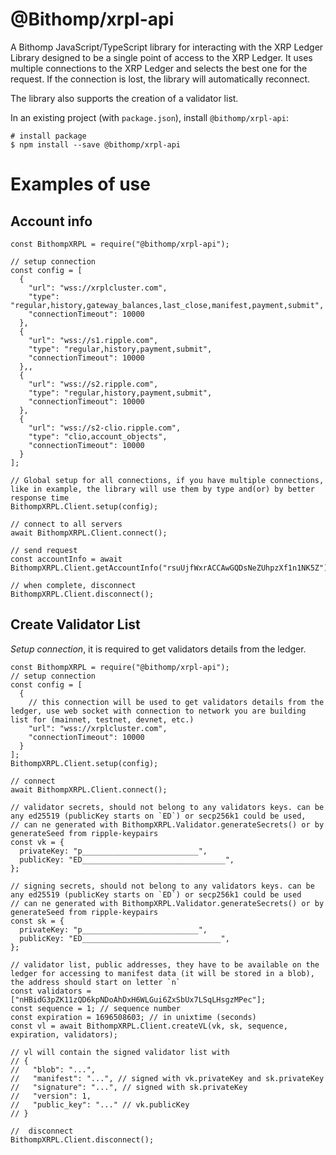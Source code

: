 # @Bithomp/xrpl-api

A Bithomp JavaScript/TypeScript library for interacting with the XRP Ledger
Library designed to be a single point of access to the XRP Ledger. It uses multiple connections to the XRP Ledger and selects the best one for the request. If the connection is lost, the library will automatically reconnect.

The library also supports the creation of a validator list.

In an existing project (with `package.json`), install `@bithomp/xrpl-api`:

```Shell
# install package
$ npm install --save @bithomp/xrpl-api
```

# Examples of use

## Account info

```JS
const BithompXRPL = require("@bithomp/xrpl-api");

// setup connection
const config = [
  {
    "url": "wss://xrplcluster.com",
    "type": "regular,history,gateway_balances,last_close,manifest,payment,submit",
    "connectionTimeout": 10000
  },
  {
    "url": "wss://s1.ripple.com",
    "type": "regular,history,payment,submit",
    "connectionTimeout": 10000
  },,
  {
    "url": "wss://s2.ripple.com",
    "type": "regular,history,payment,submit",
    "connectionTimeout": 10000
  },
  {
    "url": "wss://s2-clio.ripple.com",
    "type": "clio,account_objects",
    "connectionTimeout": 10000
  }
];

// Global setup for all connections, if you have multiple connections, like in example, the library will use them by type and(or) by better response time
BithompXRPL.Client.setup(config);

// connect to all servers
await BithompXRPL.Client.connect();

// send request
const accountInfo = await BithompXRPL.Client.getAccountInfo("rsuUjfWxrACCAwGQDsNeZUhpzXf1n1NK5Z");

// when complete, disconnect
BithompXRPL.Client.disconnect();
```

## Create Validator List

_Setup connection_, it is required to get validators details from the ledger.

```JS
const BithompXRPL = require("@bithomp/xrpl-api");
// setup connection
const config = [
  {
    // this connection will be used to get validators details from the ledger, use web socket with connection to network you are building list for (mainnet, testnet, devnet, etc.)
    "url": "wss://xrplcluster.com",
    "connectionTimeout": 10000
  }
];
BithompXRPL.Client.setup(config);

// connect
await BithompXRPL.Client.connect();

// validator secrets, should not belong to any validators keys. can be any ed25519 (publicKey starts on `ED`) or secp256k1 could be used,
// can ne generated with BithompXRPL.Validator.generateSecrets() or by generateSeed from ripple-keypairs
const vk = {
  privateKey: "p__________________________",
  publicKey: "ED________________________________",
};

// signing secrets, should not belong to any validators keys. can be any ed25519 (publicKey starts on `ED`) or secp256k1 could be used
// can ne generated with BithompXRPL.Validator.generateSecrets() or by generateSeed from ripple-keypairs
const sk = {
  privateKey: "p__________________________",
  publicKey: "ED_______________________________",
};

// validator list, public addresses, they have to be available on the ledger for accessing to manifest data (it will be stored in a blob), the address should start on letter `n`
const validators = ["nHBidG3pZK11zQD6kpNDoAhDxH6WLGui6ZxSbUx7LSqLHsgzMPec"];
const sequence = 1; // sequence number
const expiration = 1696508603; // in unixtime (seconds)
const vl = await BithompXRPL.Client.createVL(vk, sk, sequence, expiration, validators);

// vl will contain the signed validator list with
// {
//   "blob": "...",
//   "manifest": "...", // signed with vk.privateKey and sk.privateKey
//   "signature": "...", // signed with sk.privateKey
//   "version": 1,
//   "public_key": "..." // vk.publicKey
// }

//  disconnect
BithompXRPL.Client.disconnect();
```
